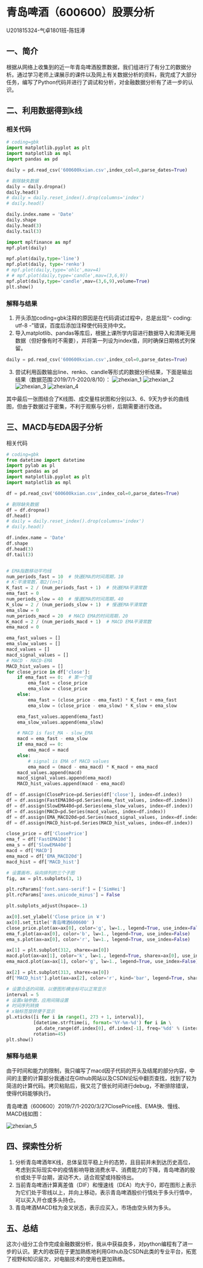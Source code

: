 # 青岛啤酒（600600）股票分析

U201815324-气卓1801班-陈钰溥

## 一、简介

根据从网络上收集到的近一年青岛啤酒股票数据，我们组进行了有分工的数据分析。通过学习老师上课展示的课件以及网上有关数据分析的资料，我完成了大部分任务，编写了Python代码并进行了调试和分析，对金融数据分析有了进一步的认识。

## 二、利用数据得到k线

### 相关代码
```Python
# coding=gbk 
import matplotlib.pyplot as plt
import matplotlib as mpl
import pandas as pd

daily = pd.read_csv('600600kxian.csv',index_col=0,parse_dates=True)

# 剔除缺失数据
daily = daily.dropna()
daily.head()
# daily = daily.reset_index().drop(columns='index')
# daily.head()

daily.index.name = 'Date'
daily.shape
daily.head(3)
daily.tail(3)

import mplfinance as mpf
mpf.plot(daily)

mpf.plot(daily,type='line')
mpf.plot(daily, type='renko')
# mpf.plot(daily,type='ohlc',mav=4)
# # mpf.plot(daily,type='candle',mav=(3,6,9))
mpf.plot(daily,type='candle',mav=(3,6,9),volume=True)
plt.show()
```
### 解释与结果
1. 开头添加coding=gbk注释的原因是在代码调试过程中，总是出现“- coding: utf-8 -”错误，百度后添加注释使代码支持中文。
2. 导入matplotlib、pandas等库后，根据上课所学内容进行数据导入和清晰无用数据（但好像有时不需要），并将第一列设为index值，同时确保日期格式列保留。
```python
daily = pd.read_csv('600600kxian.csv',index_col=0,parse_dates=True)
```
3. 尝试利用函数输出line、renko、candle等形式的数据分析结果，下面是输出结果（数据范围:2019/7/1-2020/8/10）：
![zhexian_1](https://github.com/lahuan3369/MyPictures/blob/master/zhexian_1.png)
![zhexian_2](https://github.com/lahuan3369/MyPictures/blob/master/zhexian_2.png)
![zhexian_3](https://github.com/lahuan3369/MyPictures/blob/master/zhexian_3.png)
![zhexian_4](https://github.com/lahuan3369/MyPictures/blob/master/zhexian_4.png)

其中最后一张图结合了K线图、成交量柱状图和分别以3、6、9天为步长的曲线图，但由于数据过于密集，不利于观察与分析，后期需要进行改进。

## 三、MACD与EDA因子分析

相关代码
```python
# coding=gbk 
from datetime import datetime
import pylab as pl
import pandas as pd
import matplotlib.pyplot as plt
import matplotlib as mpl

df = pd.read_csv('600600kxian.csv',index_col=0,parse_dates=True)

# 剔除缺失数据
df = df.dropna()
df.head()
# daily = daily.reset_index().drop(columns='index')
# daily.head()

df.index.name = 'Date'
df.shape
df.head(3)
df.tail(3)


# EMA指数移动平均线
num_periods_fast = 10  # 快速EMA的时间周期，10
# K:平滑常数，取2/(n+1)
K_fast = 2 / (num_periods_fast + 1)  # 快速EMA平滑常数
ema_fast = 0
num_periods_slow = 40  # 慢速EMA的时间周期，40
K_slow = 2 / (num_periods_slow + 1)  # 慢速EMA平滑常数
ema_slow = 0
num_periods_macd = 20  # MACD EMA的时间周期，20
K_macd = 2 / (num_periods_macd + 1)  # MACD EMA平滑常数
ema_macd = 0

ema_fast_values = []  
ema_slow_values = []  
macd_values = []  
macd_signal_values = []  
# MACD - MACD-EMA
MACD_hist_values = []  
for close_price in df['close']:
    if ema_fast == 0:  # 第一个值
        ema_fast = close_price
        ema_slow = close_price
    else:
        ema_fast = (close_price - ema_fast) * K_fast + ema_fast
        ema_slow = (close_price - ema_slow) * K_slow + ema_slow

    ema_fast_values.append(ema_fast)
    ema_slow_values.append(ema_slow)

	# MACD is fast_MA - slow_EMA
    macd = ema_fast - ema_slow  
    if ema_macd == 0:
        ema_macd = macd
    else:
    	# signal is EMA of MACD values
        ema_macd = (macd - ema_macd) * K_macd + ema_macd  
    macd_values.append(macd)
    macd_signal_values.append(ema_macd)
    MACD_hist_values.append(macd - ema_macd)

df = df.assign(ClosePrice=pd.Series(df['close'], index=df.index))
df = df.assign(FastEMA10d=pd.Series(ema_fast_values, index=df.index))
df = df.assign(SlowEMA40d=pd.Series(ema_slow_values, index=df.index))
df = df.assign(MACD=pd.Series(macd_values, index=df.index))
df = df.assign(EMA_MACD20d=pd.Series(macd_signal_values, index=df.index))
df = df.assign(MACD_hist=pd.Series(MACD_hist_values, index=df.index))

close_price = df['ClosePrice']
ema_f = df['FastEMA10d']
ema_s = df['SlowEMA40d']
macd = df['MACD']
ema_macd = df['EMA_MACD20d']
macd_hist = df['MACD_hist']

# 设置画布，纵向排列的三个子图
fig, ax = plt.subplots(3, 1)

plt.rcParams['font.sans-serif'] = ['SimHei']  
plt.rcParams['axes.unicode_minus'] = False

plt.subplots_adjust(hspace=.1)

ax[0].set_ylabel('Close price in ￥')
ax[0].set_title('青岛啤酒600600' )
close_price.plot(ax=ax[0], color='g', lw=1., legend=True, use_index=False)
ema_f.plot(ax=ax[0], color='b', lw=1., legend=True, use_index=False)
ema_s.plot(ax=ax[0], color='r', lw=1., legend=True, use_index=False)

ax[1] = plt.subplot(312, sharex=ax[0])
macd.plot(ax=ax[1], color='k', lw=1., legend=True, sharex=ax[0], use_index=False)
ema_macd.plot(ax=ax[1], color='g', lw=1., legend=True, use_index=False)

ax[2] = plt.subplot(313, sharex=ax[0])
df['MACD_hist'].plot(ax=ax[2], color='r', kind='bar', legend=True, sharex=ax[0])

# 设置合适的间隔，以便图形横坐标可以正常显示
interval = 5
# 设置x轴参数，应用间隔设置
# 时间序列转换
# x轴标签旋转便于显示
pl.xticks([i for i in range(1, 273 + 1, interval)],
          [datetime.strftime(i, format='%Y-%m-%d') for i in \
           pd.date_range(df.index[0], df.index[-1], freq='%dd' % (interval))],
          rotation=45)
plt.show()
```
### 解释与结果

由于时间和能力的限制，我只编写了macd因子代码的开头及结尾的部分内容，中间的主要的计算部分我通过在Github网站以及CSDN论坛中翻页查找，找到了较为简洁的计算代码。拷贝粘贴后，我又花了很长时间进行debug，不断排除错误，使得代码能够执行。

青岛啤酒（600600）2019/7/1-2020/3/27ClosePrice线、EMA快、慢线、MACD线如图：

![zhexian_5](https://github.com/lahuan3369/MyPictures/blob/master/zhexian_5.png)

## 四、探索性分析

1. 分析青岛啤酒年K线，总体呈现平稳上升的态势，且目前并未到达历史高位，考虑到实际现实中的疫情影响导致消费水平、消费能力的下降，青岛啤酒的股价或处于平台期，波动不大，适合观望或持股待出。
2. 当前青岛啤酒计算离差值（DIF）和慢速线（DEA）均大于0，即在图形上表示为它们处于零线以上，并向上移动，表示青岛啤酒股价行情处于多头行情中，可以买入开仓或多头持仓。
3. 青岛啤酒MACD柱为金叉状态，表示应买入，市场由空头转为多头。

## 五、总结

这次小组分工合作完成金融数据分析，我从中获益良多，对python编程有了进一步的认识。更大的收获在于更加熟练地利用Github及CSDN此类的专业平台，拓宽了视野和知识层次，对电脑技术的使用也更加熟练。